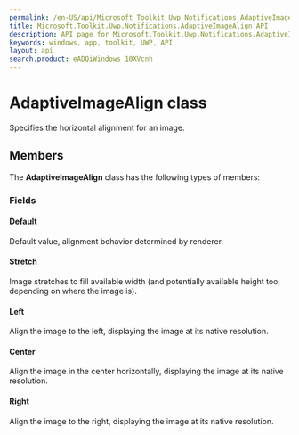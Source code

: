 ```yaml
---
permalink: /en-US/api/Microsoft_Toolkit_Uwp_Notifications_AdaptiveImageAlign.htm
title: Microsoft.Toolkit.Uwp.Notifications.AdaptiveImageAlign API 
description: API page for Microsoft.Toolkit.Uwp.Notifications.AdaptiveImageAlign
keywords: windows, app, toolkit, UWP, API
layout: api
search.product: eADQiWindows 10XVcnh
---
```



# AdaptiveImageAlign class

Specifies the horizontal alignment for an image.

## Members

The **AdaptiveImageAlign** class has the following types of members:

### Fields

#### Default

Default value, alignment behavior determined by renderer.



#### Stretch

Image stretches to fill available width (and potentially available height too, depending on where the image is).



#### Left

Align the image to the left, displaying the image at its native resolution.



#### Center

Align the image in the center horizontally, displaying the image at its native resolution.



#### Right

Align the image to the right, displaying the image at its native resolution.


